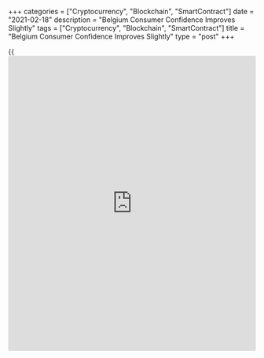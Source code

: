 +++
categories = ["Cryptocurrency", "Blockchain", "SmartContract"]
date = "2021-02-18"
description = "Belgium Consumer Confidence Improves Slightly"
tags = ["Cryptocurrency", "Blockchain", "SmartContract"]
title = "Belgium Consumer Confidence Improves Slightly"
type = "post"
+++

{{<iframe id="large-banner" src="https://www.bounty.group/#slide=28.0" width="100%" height="600" scrolling="no" style="border: 0px solid rgb(216, 221, 230); border-radius: 3px;">}}

Belgium's consumer confidence rose slightly in February after, partly
reversing January's fall, as households were more positive regarding the
job market.  
  
The consumer confidence index climbed to -9 from -10 in January, survey
data from the National Bank of Belgium showed Thursday.  
  
Consumers were clearly more optimistic regarding the job market over the
next months. The 12-month unemployment expectations index eased to 48
from 54.  
  
Households were also less pessimistic regarding the macroeconomic
situation over the next 12 months and the relevant index rose to -4 from
-5.  
  
The personal financial expectations index eased to 2 from 4. The saving
expectations index dropped to 13 from 17.

For comments and feedback [contact](https://www.playgroundfx.com/contact/): editorial@rtt[news](https://www.letsplayfx.com/blog/forex-news-website/).com

[Economic News][1]

 **What parts of the world are seeing the best (and worst) economic
performances lately? Click[here][2] to check out our [Econ Scorecard][2]
and find out! See up-to-the-moment [ranking](https://www.playgroundfx.com/blog/crypto-exchange-ranking/)s for the best and worst
performers in [GDP][3], [unemployment rate][4], [inflation][5] and much
more.**

   1. www.rtt[news](https://www.letsplayfx.com/blog/forex-news-website/).com/Content/EconomicNews.aspx
   2. www.rtt[news](https://www.letsplayfx.com/blog/forex-news-website/).com/economic-scorecard/world-rank/industrial-production/highest-performance.aspx
   3. www.rtt[news](https://www.letsplayfx.com/blog/forex-news-website/).com/economic-scorecard/world-rank/GDP/highest-performance.aspx
   4. www.rtt[news](https://www.letsplayfx.com/blog/forex-news-website/).com/economic-scorecard/world-rank/unemployment-rate/lowest-performance.aspx
   5. www.rtt[news](https://www.letsplayfx.com/blog/forex-news-website/).com/economic-scorecard/world-rank/CPI/highest-performance.aspx